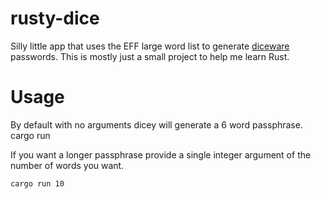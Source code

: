 # rusty-dice

Silly little app that uses the EFF large word list to generate [diceware](https://en.wikipedia.org/wiki/Diceware) passwords. This is mostly just a small project to help me learn Rust.

# Usage

By default with no arguments dicey will generate a 6 word passphrase.
    cargo run


If you want a longer passphrase provide a single integer argument of the number of words you want.

    cargo run 10

